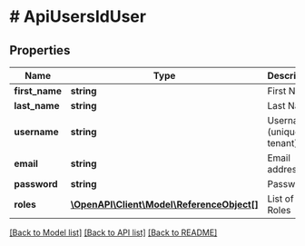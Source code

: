 # # ApiUsersIdUser

## Properties

Name | Type | Description | Notes
------------ | ------------- | ------------- | -------------
**first_name** | **string** | First Name | [optional]
**last_name** | **string** | Last Name | [optional]
**username** | **string** | Username (unique per tenant). | [optional]
**email** | **string** | Email address | [optional]
**password** | **string** | Password | [optional]
**roles** | [**\OpenAPI\Client\Model\ReferenceObject[]**](ReferenceObject.md) | List of Roles | [optional]

[[Back to Model list]](../../README.md#models) [[Back to API list]](../../README.md#endpoints) [[Back to README]](../../README.md)
